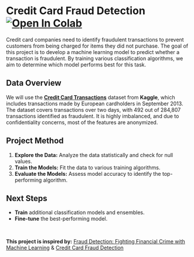 # Credit Card Fraud Detection &nbsp; [![Open In Colab](https://colab.research.google.com/assets/colab-badge.svg)](https://colab.research.google.com/github/ianjure/credit-card-fraud-detection/blob/main/Credit_Card_Fraud_Detection_Notebook.ipynb)
Credit card companies need to identify fraudulent transactions to prevent customers from being charged for items they did not purchase. The goal of this project is to develop a machine learning model to predict whether a transaction is fraudulent. By training various classification algorithms, we aim to determine which model performs best for this task.

## Data Overview
We will use the **[Credit Card Transactions](https://www.kaggle.com/datasets/mlg-ulb/creditcardfraud)** dataset from **Kaggle**, which includes transactions made by European cardholders in September 2013. The dataset covers transactions over two days, with 492 out of 284,807 transactions identified as fraudulent. It is highly imbalanced, and due to confidentiality concerns, most of the features are anonymized.

## Project Method
1. **Explore the Data:** Analyze the data statistically and check for null values.
2. **Train the Models:** Fit the data to various training algorithms.
3. **Evaluate the Models:** Assess model accuracy to identify the top-performing algorithm.

## Next Steps
* **Train** additional classification models and ensembles.
* **Fine-tune** the best-performing model.

<br>

**This project is inspired by:** [Fraud Detection: Fighting Financial Crime with Machine Learning](https://youtu.be/QFyM3w95fXI?si=huavWHXaBZnsJwH1) & [Credit Card Fraud Detection](https://www.geeksforgeeks.org/ml-credit-card-fraud-detection/)
